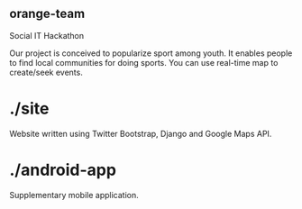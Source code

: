 ## orange-team 
Social IT Hackathon

Our project is conceived to popularize sport among youth. It enables people to find local communities for doing sports. You can use real-time map to create/seek events.

# ./site
Website written using Twitter Bootstrap, Django and Google Maps API. 

# ./android-app
Supplementary mobile application.

